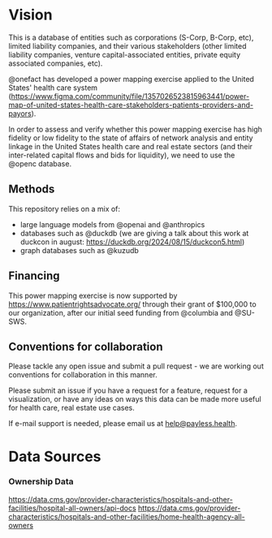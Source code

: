 # Vision

This is a database of entities such as corporations (S-Corp, B-Corp, etc), limited liability companies, and their various stakeholders (other limited liability companies, venture capital-associated entities, private equity associated companies, etc).

@onefact has developed a power mapping exercise applied to the United States' health care system (https://www.figma.com/community/file/1357026523815963441/power-map-of-united-states-health-care-stakeholders-patients-providers-and-payors). 

In order to assess and verify whether this power mapping exercise has high fidelity or low fidelity to the state of affairs of network analysis and entity linkage in the United States health care and real estate sectors (and their inter-related capital flows and bids for liquidity), we need to use the @openc database.

## Methods

This repository relies on a mix of:

- large language models from @openai and @anthropics
- databases such as @duckdb (we are giving a talk about this work at duckcon in august: https://duckdb.org/2024/08/15/duckcon5.html)
- graph databases such as @kuzudb

## Financing 

This power mapping exercise is now supported by https://www.patientrightsadvocate.org/ through their grant of $100,000 to our organization, after our initial seed funding from @columbia and @SU-SWS.

## Conventions for collaboration

Please tackle any open issue and submit a pull request - we are working out conventions for collaboration in this manner.

Please submit an issue if you have a request for a feature, request for a visualization, or have any ideas on ways this data can be made more useful for health care, real estate use cases. 

If e-mail support is needed, please email us at [help@payless.health](mailto:help@payless.health).

# Data Sources

### Ownership Data
https://data.cms.gov/provider-characteristics/hospitals-and-other-facilities/hospital-all-owners/api-docs
https://data.cms.gov/provider-characteristics/hospitals-and-other-facilities/home-health-agency-all-owners
